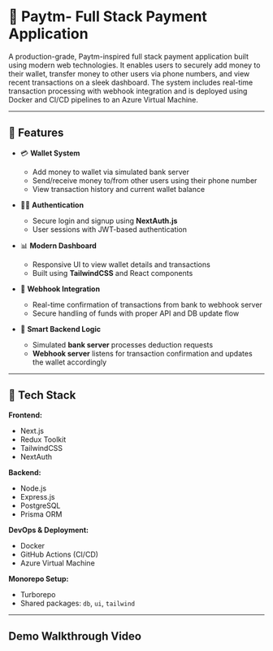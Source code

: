 # 💸 Paytm- Full Stack Payment Application

A production-grade, Paytm-inspired full stack payment application built using modern web technologies. It enables users to securely add money to their wallet, transfer money to other users via phone numbers, and view recent transactions on a sleek dashboard. The system includes real-time transaction processing with webhook integration and is deployed using Docker and CI/CD pipelines to an Azure Virtual Machine.

---

## 🚀 Features

- 💳 **Wallet System**  
  - Add money to wallet via simulated bank server
  - Send/receive money to/from other users using their phone number
  - View transaction history and current wallet balance

- 🧑‍💼 **Authentication**  
  - Secure login and signup using **NextAuth.js**
  - User sessions with JWT-based authentication

- 📊 **Modern Dashboard**  
  - Responsive UI to view wallet details and transactions
  - Built using **TailwindCSS** and React components

- 🔁 **Webhook Integration**  
  - Real-time confirmation of transactions from bank to webhook server
  - Secure handling of funds with proper API and DB update flow

- 🧠 **Smart Backend Logic**  
  - Simulated **bank server** processes deduction requests
  - **Webhook server** listens for transaction confirmation and updates the wallet accordingly

---

## 🧱 Tech Stack

**Frontend:**
- Next.js
- Redux Toolkit
- TailwindCSS
- NextAuth

**Backend:**
- Node.js
- Express.js
- PostgreSQL
- Prisma ORM

**DevOps & Deployment:**
- Docker
- GitHub Actions (CI/CD)
- Azure Virtual Machine

**Monorepo Setup:**
- Turborepo
- Shared packages: `db`, `ui`, `tailwind`

---

## Demo Walkthrough Video



